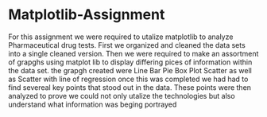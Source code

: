 # Matplotlib-Assignment

For this assignment we were required to utalize matplotlib to analyze Pharmaceutical drug tests.
First we organized and cleaned the data sets into a single cleaned version.
Then we were required to make an assortment of grapghs using matplot lib to display differing pices of information within the data set.
the grapgh created were
Line
Bar
Pie
Box Plot
Scatter
as well as Scatter with line of regression
once this was completed we had had to find severeal key points that stood out in the data.
These points were then analyzed to prove we could not only utalize the technologies but also understand what information was beging portrayed

